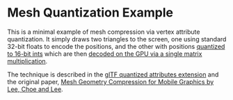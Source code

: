 Mesh Quantization Example
=========================

This is a minimal example of mesh compression via vertex attribute quantization.
It simply draws two triangles to the screen, one using standard 32-bit floats to
encode the positions, and the other with positions [quantized to 16-bit ints](https://github.com/tsherif/mesh-quantization-example/blob/gh-pages/index.html#L175) which
are then [decoded on the GPU via a single matrix multiplication](https://github.com/tsherif/mesh-quantization-example/blob/gh-pages/index.html#L59).

The technique is described in the [glTF quantized attributes extension](https://github.com/KhronosGroup/glTF/blob/master/extensions/Vendor/WEB3D_quantized_attributes/README.md) and
the original paper, [Mesh Geometry Compression for Mobile Graphics by Lee, Choe and Lee](http://cg.postech.ac.kr/research/mesh_comp_mobile/mesh_comp_mobile_conference.pdf).

